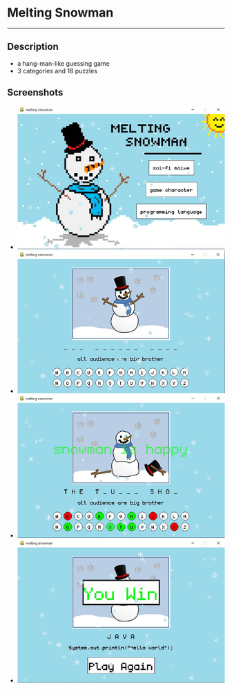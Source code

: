 # Melting Snowman
___
## Description
- a hang-man-like guessing game
- 3 categories and 18 puzzles

## Screenshots
- <img src="screenshots/screenshot1.jpg" alt="screenshot1.jpg" width="500"/>
- <img src="screenshots/screenshot2.jpg" alt="screenshot2.jpg" width="500"/>
- <img src="screenshots/screenshot3.jpg" alt="screenshot3.jpg" width="500"/>
- <img src="screenshots/screenshot4.jpg" alt="screenshot4.jpg" width="500"/>
